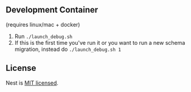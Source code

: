 ## Development Container
(requires linux/mac + docker)
1. Run `./launch_debug.sh`
2. If this is the first time you've run it or you want to run a new schema migration, instead do `./launch_debug.sh 1`

## License

Nest is [MIT licensed](https://github.com/nestjs/nest/blob/master/LICENSE).
